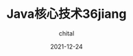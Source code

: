 ---
layout:     post
title:      Java核心技术36jiang
subtitle:   
date:       2021-12-24
author:     chital
header-img: img/post-bg-alibaba.jpg
catalog: true
tags:
    - 极客时间
---